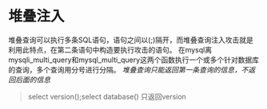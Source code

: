 # 堆叠注入
堆叠查询可以执行多条SQL语句，语句之间以(;)隔开，而堆叠查询注入攻击就是利用此特点，在第二条语句中构造要执行攻击的语句。
在mysql离mysqli_multi_query和mysql_multi_query这两个函数执行一个或多个针对数据库的查询，多个查询用分号进行分隔。
*堆叠查询只能返回第一条查询的信息，不返回后面的信息*
> select version();select database() 只返回version
